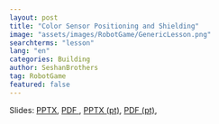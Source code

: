 ```yaml
---
layout: post
title: "Color Sensor Positioning and Shielding"
image: "assets/images/RobotGame/GenericLesson.png"
searchterms: "lesson"
lang: "en"
categories: Building
author: SeshanBrothers
tag: RobotGame
featured: false
---
```



Slides: 
<a href="/translations/en-us/RobotGame/Shielding.pptx">PPTX</a>, 
<a href="/translations/en-us/RobotGame/Shielding.pdf">PDF </a>,
<a href="/translations/pt-br/RobotGame/ProtecaodosSensoresdeCor.pptx">PPTX (pt)</a>, 
<a href="/translations/pt-br/RobotGame/ProtecaodosSensoresdeCor.pdf">PDF (pt)</a>,
